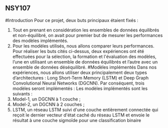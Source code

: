 ## NSY107
#Introduction
Pour ce projet, deux buts principaux étaient fixés :
1.	Tout en prenant en considération les ensembles de données équilibrés et non-équilibré, on avait pour premier but de mesurer les performances des modèles implémentés.
2.	Pour les modèles utilisés, nous allons comparer leurs performances.
Pour réaliser les buts cités ci-dessus, deux expériences ont été effectuées pour la sélection, la formation et l'évaluation des modèles, l’une en utilisant un ensemble de données équilibrés et l’autre avec un ensemble de données déséquilibré.
#Modèles implémentés
Dans nos expériences, nous allons utiliser deux principalement deux types d’architectures :
Long Short-Term Memory (LSTM) et Deep Graph Convolutional Neural Networks (DGCNN).
Par conséquent, trois modèles seront implémentés :
Les modèles implémentés sont les suivants :
1.	Model-1, un DGCNN à 1 couche ;
2.	Model-2, un DGCNN à 2 couches ;
3.	LSTM, un réseau LSTM suivi d'une couche entièrement connectée qui reçoit le dernier vecteur d'état caché du réseau LSTM et envoie le résultat à une couche sigmoïde pour une classification binaire
